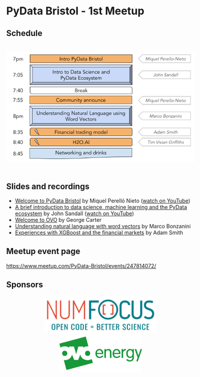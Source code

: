 # PyData Bristol - 1st Meetup

## Schedule

<p align="center">
  <img alt="schedule" src="./images/PyData_Bristol_2018_03_schedule.png" vspace="20" widht="300"/>
</p>

## Slides and recordings

- [Welcome to PyData Bristol][slides:mpn] by Miquel Perelló Nieto ([watch on YouTube][video:mpn])
- [A brief introduction to data science, machine learning and the PyData
  ecosystem][slides:js] by John Sandall ([watch on YouTube][video:js])
- [Welcome to OVO][slides:gc] by George Carter
- [Understanding natural language with word vectors][slides:mb] by Marco Bonzanini
- [Experiences with XGBoost and the financial markets][slides:as] by Adam Smith

[slides:mpn]: ./pydata_bristol_01_intro_miquel_perello_nieto.pdf
[slides:js]: ./pydata_bristol_02_ds_and_ml_john_sandall.pdf
[slides:gc]: ./pydata_bristol_03_ovo_george_carter.pdf
[slides:mb]: ./pydata_bristol_04_wordembeddings_marco_bonzanini.pdf
[slides:as]: ./pydata_bristol_05_xgboost_adam_smith.pdf
[video:mpn]: https://youtu.be/wgZB7jyilpE
[video:js]: https://youtu.be/qBvO3fyl1lk

## Meetup event page

https://www.meetup.com/PyData-Bristol/events/247814072/

## Sponsors

<p align="center">
  <a href="https://www.numfocus.org/"><img alt='NumFocus logo' src="./images/logos/numfocus_logo.png" hspace="20" height="100"/></a>
  <a href="https://www.ovoenergy.com/careers/vacancies"><img alt='ovo energy logo' src="./images/logos/ovo_energy_logo.jpg" hspace="20" height="100"/></a>
</p>
